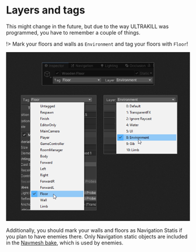 # Layers and tags

This might change in the future, but due to the way ULTRAKILL was programmed, you have to remember a couple of things.

!> Mark your floors and walls as `Environment` and tag your floors with `Floor`!

![setting the layer and the tag](../_images/setting-layer-and-tag.png)

Additionally, you should mark your walls and floors as Navigation Statis if you plan to have enemies there. Only Navigation static objects are included in the [Navmesh bake](navmesh), which is used by enemies.
